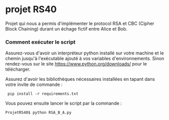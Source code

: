 # projet RS40

Projet qui nous a permis d'implémenter le protocol RSA et CBC (Cipher Block Chaining) durant un échage fictif entre Alice et Bob.

### Comment exécuter le script

Assurez-vous d'avoir un interpréteur python installé sur votre machine et le chemin jusqu'à l'exécutable ajouté à vos variables d'environnements.
Sinon rendez-vous sur le site https://www.python.org/downloads/ pour le télécharger.

Assurez d'avoir les bibliothèques nécessaires installées en tapant dans votre invite de commande :

```
 pip install -r requirements.txt
```

Vous pouvez ensuite lancer le script par la commande :

```
ProjetRS40$ python RSA_B_A.py
```
